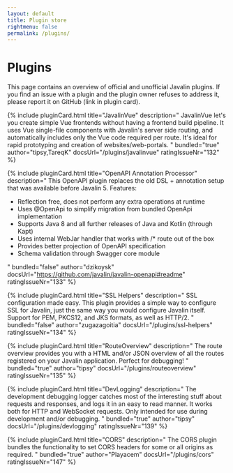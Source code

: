 ```yaml
---
layout: default
title: Plugin store
rightmenu: false
permalink: /plugins/
---
```


<script>{% include pluginCard.js %}</script>
<style>{% include pluginCard.css %}</style>

<h1 class="no-margin-top">Plugins</h1>
This page contains an overview of official and unofficial Javalin plugins.
If you find an issue with a plugin and the plugin owner refuses to address it,
please report it on GitHub (link in plugin card).

{% include pluginCard.html
    title="JavalinVue"
    description="
        JavalinVue let's you create simple Vue frontends without having a frontend build pipeline.
        It uses Vue single-file components with Javalin's server side routing,
        and automatically includes only the Vue code required per route.
        It's ideal for rapid prototyping and creation of websites/web-portals.
    "
    bundled="true"
    author="tipsy,TareqK"
    docsUrl="/plugins/javalinvue"
    ratingIssueNr="132"
%}

{% include pluginCard.html
    title="OpenAPI Annotation Processor"
    description="
        This OpenAPI plugin replaces the old DSL + annotation setup that was
        available before Javalin 5.
        Features:
        <ul>
            <li>Reflection free, does not perform any extra operations at runtime</li>
            <li>Uses @OpenApi to simplify migration from bundled OpenApi implementation</li>
            <li>Supports Java 8 and all further releases of Java and Kotlin (through Kapt)</li>
            <li>Uses internal WebJar handler that works with /* route out of the box</li>
            <li>Provides better projection of OpenAPI specification</li>
            <li>Schema validation through Swagger core module</li>
        </ul>
    "
    bundled="false"
    author="dzikoysk"
    docsUrl="https://github.com/javalin/javalin-openapi#readme"
    ratingIssueNr="133"
%}

{% include pluginCard.html
    title="SSL Helpers"
    description="
        SSL configuration made easy. This plugin provides a simple way to configure SSL for Javalin, just the same way you would configure Javalin itself. Support for PEM, PKCS12, and JKS formats, as well as HTTP/2.
    "
    bundled="false"
    author="zugazagoitia"
    docsUrl="/plugins/ssl-helpers"
    ratingIssueNr="134"
%}

{% include pluginCard.html
    title="RouteOverview"
    description="
        The route overview provides you with a HTML and/or JSON overview of all the routes
        registered on your Javalin application. Perfect for debugging!
    "
    bundled="true"
    author="tipsy"
    docsUrl="/plugins/routeoverview"
    ratingIssueNr="135"
%}

{% include pluginCard.html
    title="DevLogging"
    description="
        The development debugging logger catches most of the interesting stuff about requests
        and responses, and logs it in an easy to read manner. It works both for
        HTTP and WebSocket requests. Only intended for use during development and/or debugging.
    "
    bundled="true"
    author="tipsy"
    docsUrl="/plugins/devlogging"
    ratingIssueNr="139"
%}

{% include pluginCard.html
    title="CORS"
    description="
        The CORS plugin bundles the functionality to set CORS headers for some or all origins
        as required.
    "
    bundled="true"
    author="Playacem"
    docsUrl="/plugins/cors"
    ratingIssueNr="147"
%}
